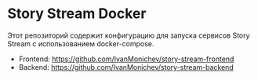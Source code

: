 # Story Stream Docker

Этот репозиторий содержит конфигурацию для запуска сервисов Story Stream с использованием docker-compose.

- Frontend: https://github.com/IvanMonichev/story-stream-frontend
- Backend: https://github.com/IvanMonichev/story-stream-backend
